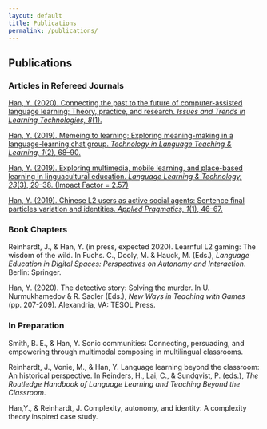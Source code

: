 ```yaml
---
layout: default
title: Publications
permalink: /publications/
---
```

## Publications
### Articles in Refereed Journals   
[Han, Y. (2020). Connecting the past to the future of computer-assisted language learning: Theory, practice, and research. *Issues and Trends in Learning Technologies, 8*(1).](https://journals.uair.arizona.edu/index.php/itet/article/view/23207)

[Han, Y. (2019). Memeing to learning: Exploring meaning-making in a language-learning chat group. *Technology in Language Teaching & Learning, 1*(2), 68–90.](https://www.castledown.com.au/journals/tltl/article/?reference=191)

[Han, Y. (2019). Exploring multimedia, mobile learning, and place-based learning in linguacultural education. *Language Learning & Technology, 23*(3), 29–38. (Impact Factor = 2.57)](https://www.lltjournal.org/item/3116)

[Han, Y. (2019). Chinese L2 users as active social agents: Sentence final particles variation and identities. *Applied Pragmatics, 1*(1), 46–67.](https://benjamins.com/catalog/ap.00003.han)

### Book Chapters
Reinhardt, J., & Han, Y. (in press, expected 2020). Learnful L2 gaming: The wisdom of the wild. In Fuchs. C., Dooly, M. & Hauck, M. (Eds.), *Language Education in Digital Spaces: Perspectives on Autonomy and Interaction*. Berlin: Springer.

Han, Y. (2020). The detective story: Solving the murder. In U. Nurmukhamedov & R. Sadler (Eds.), *New Ways in Teaching with Games* (pp. 207-209). Alexandria, VA: TESOL Press.  

### In Preparation
Smith, B. E., & Han, Y. Sonic communities: Connecting, persuading, and empowering through multimodal composing in multilingual classrooms.

Reinhardt, J., Vonie, M., & Han, Y. Language learning beyond the classroom: An historical perspective. In Reinders, H., Lai, C., & Sundqvist, P. (eds.), *The Routledge Handbook of Language Learning and Teaching Beyond the Classroom*.

Han,Y., & Reinhardt, J. Complexity, autonomy, and identity: A complexity theory inspired case study.
